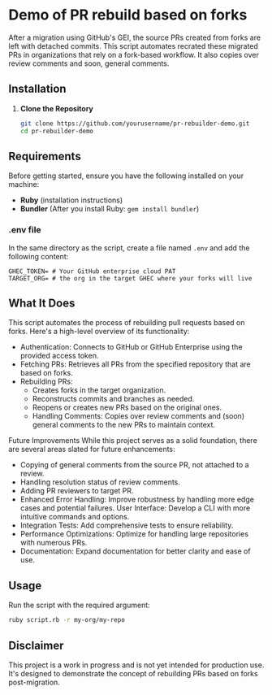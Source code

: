 # Demo of PR rebuild based on forks

After a migration using GitHub's GEI, the source PRs created from forks are left with detached commits. This script automates recrated these migrated PRs in organizations that rely on a fork-based workflow. It also copies over review comments and soon, general comments.

## Installation

1. **Clone the Repository**
   ```bash
   git clone https://github.com/yourusername/pr-rebuilder-demo.git
   cd pr-rebuilder-demo

## Requirements

Before getting started, ensure you have the following installed on your machine:

- **Ruby** (installation instructions)
- **Bundler** (After you install Ruby: `gem install bundler`)

### .env file

In the same directory as the script, create a file named `.env` and add the following content:

```
GHEC_TOKEN= # Your GitHub enterprise cloud PAT
TARGET_ORG= # the org in the target GHEC where your forks will live
```

## What It Does
This script automates the process of rebuilding pull requests based on forks. Here's a high-level overview of its functionality:

- Authentication: Connects to GitHub or GitHub Enterprise using the provided access token.
- Fetching PRs: Retrieves all PRs from the specified repository that are based on forks.
- Rebuilding PRs:
  - Creates forks in the target organization.
  - Reconstructs commits and branches as needed.
  - Reopens or creates new PRs based on the original ones.
  - Handling Comments: Copies over review comments and (soon) general comments to the new PRs to maintain context.

Future Improvements
While this project serves as a solid foundation, there are several areas slated for future enhancements:

- Copying of general comments from the source PR, not attached to a review. 
- Handling resolution status of review comments.
- Adding PR reviewers to target PR.
- Enhanced Error Handling: Improve robustness by handling more edge cases and potential failures.
User Interface: Develop a CLI with more intuitive commands and options.
- Integration Tests: Add comprehensive tests to ensure reliability.
- Performance Optimizations: Optimize for handling large repositories with numerous PRs.
- Documentation: Expand documentation for better clarity and ease of use.

## Usage
Run the script with the required argument: 

```bash
ruby script.rb -r my-org/my-repo
```


## Disclaimer
This project is a work in progress and is not yet intended for production use. It's designed to demonstrate the concept of rebuilding PRs based on forks post-migration.